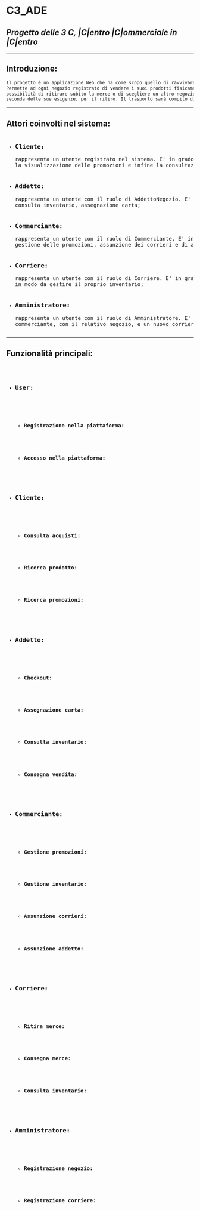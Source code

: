 # C3_ADE
## _Progetto delle 3 C, |C|entro |C|ommerciale in |C|entro_

________________________
## Introduzione:
```sh
Il progetto è un applicazione Web che ha come scopo quello di ravvivare l economia nei centri storici dei paesi.
Permette ad ogni negozio registrato di vendere i suoi prodotti fisicamente ad un cliente, il quale potrà avere la
possibilità di ritirare subito la merce o di scegliere un altro negozio, presente nella piattaforma, più comodo a
seconda delle sue esigenze, per il ritiro. Il trasporto sarà compito di un corriere inserito nella piattaforma.
```
________________________

## Attori coinvolti nel sistema:
<pre><ul><li><h3>Cliente:</h3>rappresenta un utente registrato nel sistema. E' in grado di svolgere azioni quali la ricerca di un prodotto,
la visualizzazione delle promozioni e infine la consultazione dello storico dei suoi acquisti nei vari negozi;</li>
<li><h3>Addetto:</h3>rappresenta un utente con il ruolo di AddettoNegozio. E' in grado di svolgere azioni quali checkout, consegna vendita,
consulta inventario, assegnazione carta;</li>
<li><h3>Commerciante:</h3>rappresenta un utente con il ruolo di Commerciante. E' in grado di svolgere azioni quali gestione dell’inventario,
gestione delle promozioni, assunzione dei corrieri e di addetti;</li>
<li><h3>Corriere:</h3>rappresenta un utente con il ruolo di Corriere. E' in grado di svolgere azioni quali prelevare e consegnare merci e
in modo da gestire il proprio inventario;</li>
<li><h3>Amministratore:</h3>rappresenta un utente con il ruolo di Amministratore. E' in grado di svolgere azioni quali registrare un nuovo
commerciante, con il relativo negozio, e un nuovo corriere con la relitiva ditta;</li></ul></pre>
________________________

## Funzionalità principali: 
<pre><ul>
<li><h3>User:</h3>
<ul>
  <li><h4>Registrazione nella piattaforma:</h4></li>
  <li><h4>Accesso nella piattaforma:</h4></li>
</ul>
</li>
<li><h3>Cliente:</h3>
<ul>
    <li><h4>Consulta acquisti:</h4></li>
    <li><h4>Ricerca prodotto:</h4></li>
    <li><h4>Ricerca promozioni:</h4></li>
</ul>
</li>
<li><h3>Addetto:</h3>
<ul>
    <li><h4>Checkout:</h4></li>
    <li><h4>Assegnazione carta:</h4></li>
    <li><h4>Consulta inventario:</h4></li>
    <li><h4>Consegna vendita:</h4></li>
</ul>
</li>
<li><h3>Commerciante:</h3>
<ul>
    <li><h4>Gestione promozioni:</h4></li>
    <li><h4>Gestione inventario:</h4></li>
    <li><h4>Assunzione corrieri:</h4></li>
    <li><h4>Assunzione addetto:</h4></li>
</ul>
</li>
<li><h3>Corriere:</h3>
<ul>
    <li><h4>Ritira merce:</h4></li>
    <li><h4>Consegna merce:</h4></li>
    <li><h4>Consulta inventario:</h4></li>
</ul>
</li>
<li><h3>Amministratore:</h3>
<ul>
    <li><h4>Registrazione negozio:</h4></li>
    <li><h4>Registrazione corriere:</h4></li>
</ul>
</li>
</ul></pre>
